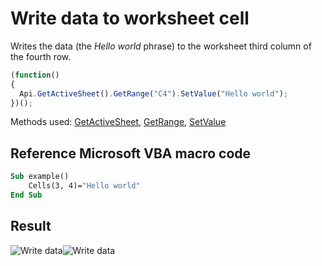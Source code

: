 # Write data to worksheet cell

Writes the data (the *Hello world* phrase) to the worksheet third column of the fourth row.

<!-- This code snippet is shown in the screenshot. -->

<!-- eslint-skip -->

``` ts
(function()
{
  Api.GetActiveSheet().GetRange("C4").SetValue("Hello world");
})();
```

Methods used: [GetActiveSheet](/docs/office-api/usage-api/spreadsheet-api/Api/Methods/GetActiveSheet.md), [GetRange](/docs/office-api/usage-api/spreadsheet-api/ApiWorksheet/Methods/GetRange.md), [SetValue](/docs/office-api/usage-api/spreadsheet-api/ApiRange/Methods/SetValue.md)

## Reference Microsoft VBA macro code

``` vb
Sub example()
    Cells(3, 4)="Hello world"
End Sub
```

## Result

![Write data](/assets/images/plugins/write-data-to-cell.png#gh-light-mode-only)![Write data](/assets/images/plugins/write-data-to-cell.dark.png#gh-dark-mode-only)
